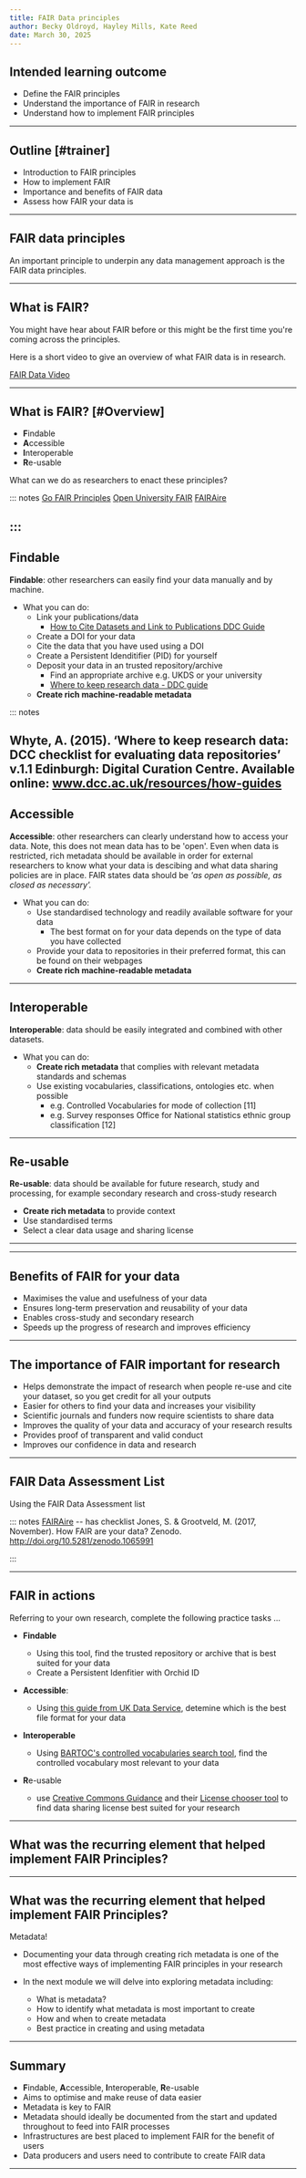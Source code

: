 ```yaml
---
title: FAIR Data principles
author: Becky Oldroyd, Hayley Mills, Kate Reed
date: March 30, 2025
---
```


## Intended learning outcome

- Define the FAIR principles
- Understand the importance of FAIR in research
- Understand how to implement FAIR principles 

---

## Outline [#trainer]
- Introduction to FAIR principles 
- How to implement FAIR 
- Importance and benefits of FAIR data
- Assess how FAIR your data is

---

## FAIR data principles

An important principle to underpin any data management approach is the FAIR data principles.

---

## What is FAIR?

You might have hear about FAIR before or this might be the first time you're coming across the principles. 

Here is a short video to give an overview of what FAIR data is in research.

[FAIR Data Video](https://www.youtube.com/results?search_query=what+is+research+data)

---

## What is FAIR? [#Overview]

- **F**indable
- **A**ccessible
- **I**nteroperable
- **R**e-usable

What can we do as researchers to enact these principles?

::: notes
[Go FAIR Principles](https://www.go-fair.org/fair-principles/)
[Open University FAIR](https://university.open.ac.uk/library-research-support/research-data-management/fair-principles)
[FAIRAire](https://www.openaire.eu/how-to-make-your-data-fair)

:::
---

## **F**indable

**Findable**: other researchers can easily find your data manually and by machine.

- What you can do:
  - Link your publications/data 
    - [How to Cite Datasets and Link to Publications DDC Guide](https://www.dcc.ac.uk/guidance/how-guides/cite-datasets)
  - Create a DOI for your data
  - Cite the data that you have used using a DOI
  - Create a Persistent Idenditifier (PID) for yourself
  - Deposit your data in an trusted repository/archive
     - Find an appropriate archive e.g. UKDS or your university
     - [Where to keep research data - DDC guide](https://www.dcc.ac.uk/guidance/how-guides/where-keep-research-data)
  - **Create rich machine-readable metadata**

::: notes

Whyte, A. (2015). ‘Where to keep research data: DCC checklist for evaluating data repositories’ v.1.1 Edinburgh: Digital Curation Centre. Available online: www.dcc.ac.uk/resources/how-guides
---

## **A**ccessible

**Accessible**: other researchers can clearly understand how to access your data. Note, this does not mean data has to be 'open'. Even when data is restricted, rich metadata should be available in order for external researchers to know what your data is descibing and what data sharing policies are in place. FAIR states data should be _'as open as possible, as closed as necessary'._

- What you can do:
  - Use standardised technology and readily available software for your data
    - The best format on for your data depends on the type of data you have collected
  - Provide your data to repositories in their preferred format, this can be found on their webpages
  - **Create rich machine-readable metadata**

---

## **I**nteroperable

**Interoperable**: data should be easily integrated and combined with other datasets.

  - What you can do:
      - **Create rich metadata** that complies with relevant metadata standards and schemas 
      - Use existing vocabularies, classifications, ontologies etc. when possible  
        - e.g. Controlled Vocabularies for mode of collection [11]
        - e.g. Survey responses Office for National statistics ethnic group classification [12]

---

## **R**e-usable

**Re-usable**: data should be available for future research, study and processing, for example secondary research and cross-study research

- **Create rich metadata** to provide context 
- Use standardised terms
- Select a clear data usage and sharing license
  
---


  
---

## Benefits of FAIR for your data

- Maximises the value and usefulness of your data
- Ensures long-term preservation and reusability of your data
- Enables cross-study and secondary research
- Speeds up the progress of research and improves efficiency
  
---

## The importance of FAIR important for research

- Helps demonstrate the impact of research when people re-use and cite your dataset, so you get credit for all your outputs
- Easier for others to find your data and increases your visibility
- Scientific journals and funders now require scientists to share data
- Improves the quality of your data and accuracy of your research results
- Provides proof of transparent and valid conduct
- Improves our confidence in data and research

---

## FAIR Data Assessment List

Using the FAIR Data Assessment list 


::: notes 
[FAIRAire](https://www.openaire.eu/how-to-make-your-data-fair) -- has checklist
Jones, S. & Grootveld, M. (2017, November). How FAIR are your data? Zenodo. http://doi.org/10.5281/zenodo.1065991

:::

---


## FAIR in actions 

Referring to your own research, complete the following practice tasks ...

- **Findable**
  - Using this tool, find the trusted repository or archive that is best suited for your data
  - Create a Persistent Idenfitier with Orchid ID
    
- **Accessible**:
  - Using [this guide from UK Data Service](https://ukdataservice.ac.uk/learning-hub/research-data-management/format-your-data/recommended-formats/), detemine which is the best file format for your data
    
- **Interoperable**
  - Using [BARTOC's controlled vocabularies search tool](https://bartoc.org/), find the controlled vocabulary most relevant to your data

- **R**e-usable 
   - use [Creative Commons Guidance](https://creativecommons.org/share-your-work/cclicenses/) and their [License chooser tool](https://chooser-beta.creativecommons.org/) to find data sharing license best suited for your research
  
---

## What was the recurring element that helped implement FAIR Principles?

---

## What was the recurring element that helped implement FAIR Principles?

Metadata!
- Documenting your data through creating rich metadata is one of the most effective ways of implementing FAIR principles in your research
  
- In the next module we will delve into exploring metadata including:
  - What is metadata?
  - How to identify what metadata is most important to create 
  - How and when to create metadata
  - Best practice in creating and using metadata

---

## Summary

- **F**indable, **A**ccessible, **I**nteroperable, **R**e-usable
- Aims to optimise and make reuse of data easier
- Metadata is key to FAIR
- Metadata should ideally be documented from the start and updated throughout to feed into FAIR processes
- Infrastructures are best placed to implement FAIR for the benefit of users
- Data producers and users need to contribute to create FAIR data

---

